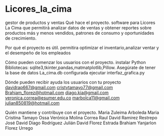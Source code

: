 # Licores_la_cima
gestor de productos y ventas
Qué hace el proyecto.
software para Licores La Cima que permitirá analizar datos de ventas y obtener reportes sobre productos más y menos vendidos, patrones de consumo y oportunidades de crecimiento.

Por qué el proyecto es útil.
permitira optimizar el inventario,analizar ventar y el desempeño de los empleados 

Cómo pueden comenzar los usuarios con el proyecto.
instalar Python
Bibliotecas: sqlite3,tkinter,pandas,matmatplotlib,Pillow.
Asegúrate de tener la base de datos La_cima.db configurada
ejecutar interfaz_grafica.py

Dónde pueden recibir ayuda los usuarios con tu proyecto
davidrap667@gmail.com
cristytamayo77@gmail.com
Brahiam_florez@hotmail.com
diago.kia@gmail.com
veronica.correa@esumer.edu.co
marbolca11@gmail.com
julian850819@hotmail.com




Quién mantiene y contribuye con el proyecto.
Maria Zuleima Arboleda
Maria Cristina Tamayo Ossa
Verónica Molina Correa
Raul David Ramirez Restrepo
José David Diago Rodríguez
Julián David Florez Estrada
Brahiam Yanjarlon Florez Urrego
